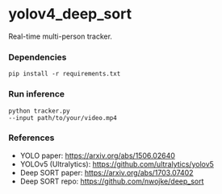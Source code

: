 # yolov4_deep_sort
Real-time multi-person tracker.

### Dependencies
``pip install -r requirements.txt``

### Run inference
``python tracker.py`` \
``--input path/to/your/video.mp4 ``


### References
- YOLO paper: https://arxiv.org/abs/1506.02640
- YOLOv5 (Ultralytics): https://github.com/ultralytics/yolov5
- Deep SORT paper: https://arxiv.org/abs/1703.07402
- Deep SORT repo: https://github.com/nwojke/deep_sort
